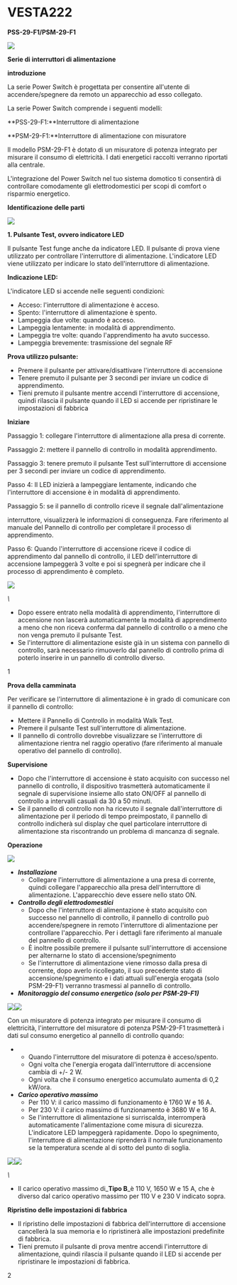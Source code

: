 # VESTA222

**PSS-29-F1/PSM-29-F1**

![](<.gitbook/assets/0 (92).jpeg>)

**Serie di interruttori di alimentazione**

**introduzione**

La serie Power Switch è progettata per consentire all'utente di accendere/spegnere da remoto un apparecchio ad esso collegato.

La serie Power Switch comprende i seguenti modelli:

**PSS-29-F1:**Interruttore di alimentazione

**PSM-29-F1:**Interruttore di alimentazione con misuratore

Il modello PSM-29-F1 è dotato di un misuratore di potenza integrato per misurare il consumo di elettricità. I dati energetici raccolti verranno riportati alla centrale.

L'integrazione del Power Switch nel tuo sistema domotico ti consentirà di controllare comodamente gli elettrodomestici per scopi di comfort o risparmio energetico.

**Identificazione delle parti**

![](<.gitbook/assets/1 (78).jpeg>)

**1. Pulsante Test, ovvero indicatore LED**

Il pulsante Test funge anche da indicatore LED. Il pulsante di prova viene utilizzato per controllare l'interruttore di alimentazione. L'indicatore LED viene utilizzato per indicare lo stato dell'interruttore di alimentazione.

**Indicazione LED:**

L'indicatore LED si accende nelle seguenti condizioni:

-   Acceso: l'interruttore di alimentazione è acceso.
-   Spento: l'interruttore di alimentazione è spento.
-   Lampeggia due volte: quando è acceso.
-   Lampeggia lentamente: in modalità di apprendimento.
-   Lampeggia tre volte: quando l'apprendimento ha avuto successo.
-   Lampeggia brevemente: trasmissione del segnale RF

**Prova utilizzo pulsante:**

-   Premere il pulsante per attivare/disattivare l'interruttore di accensione
-   Tenere premuto il pulsante per 3 secondi per inviare un codice di apprendimento.
-   Tieni premuto il pulsante mentre accendi l'interruttore di accensione, quindi rilascia il pulsante quando il LED si accende per ripristinare le impostazioni di fabbrica

**Iniziare**

Passaggio 1: collegare l'interruttore di alimentazione alla presa di corrente.

Passaggio 2: mettere il pannello di controllo in modalità apprendimento.

Passaggio 3: tenere premuto il pulsante Test sull'interruttore di accensione per 3 secondi per inviare un codice di apprendimento.

Passo 4: Il LED inizierà a lampeggiare lentamente, indicando che l'interruttore di accensione è in modalità di apprendimento.

Passaggio 5: se il pannello di controllo riceve il segnale dall'alimentazione

interruttore, visualizzerà le informazioni di conseguenza. Fare riferimento al manuale del Pannello di controllo per completare il processo di apprendimento.

Passo 6: Quando l'interruttore di accensione riceve il codice di apprendimento dal pannello di controllo, il LED dell'interruttore di accensione lampeggerà 3 volte e poi si spegnerà per indicare che il processo di apprendimento è completo.

![](<.gitbook/assets/2 (72).png>)

_\\<NOTE>_

-   Dopo essere entrato nella modalità di apprendimento, l'interruttore di accensione non lascerà automaticamente la modalità di apprendimento a meno che non riceva conferma dal pannello di controllo o a meno che non venga premuto il pulsante Test.
-   Se l'interruttore di alimentazione esiste già in un sistema con pannello di controllo, sarà necessario rimuoverlo dal pannello di controllo prima di poterlo inserire in un pannello di controllo diverso.

1

**Prova della camminata**

Per verificare se l'interruttore di alimentazione è in grado di comunicare con il pannello di controllo:

-   Mettere il Pannello di Controllo in modalità Walk Test.
-   Premere il pulsante Test sull'interruttore di alimentazione.
-   Il pannello di controllo dovrebbe visualizzare se l'interruttore di alimentazione rientra nel raggio operativo (fare riferimento al manuale operativo del pannello di controllo).

**Supervisione**

-   Dopo che l'interruttore di accensione è stato acquisito con successo nel pannello di controllo, il dispositivo trasmetterà automaticamente il segnale di supervisione insieme allo stato ON/OFF al pannello di controllo a intervalli casuali da 30 a 50 minuti.
-   Se il pannello di controllo non ha ricevuto il segnale dall'interruttore di alimentazione per il periodo di tempo preimpostato, il pannello di controllo indicherà sul display che quel particolare interruttore di alimentazione sta riscontrando un problema di mancanza di segnale.

**Operazione**

![](<.gitbook/assets/3 (67).jpeg>)

-   _**Installazione**_
    -   Collegare l'interruttore di alimentazione a una presa di corrente, quindi collegare l'apparecchio alla presa dell'interruttore di alimentazione. L'apparecchio deve essere nello stato ON.
-   _**Controllo degli elettrodomestici**_
    -   Dopo che l'interruttore di alimentazione è stato acquisito con successo nel pannello di controllo, il pannello di controllo può accendere/spegnere in remoto l'interruttore di alimentazione per controllare l'apparecchio. Per i dettagli fare riferimento al manuale del pannello di controllo.
    -   È inoltre possibile premere il pulsante sull'interruttore di accensione per alternarne lo stato di accensione/spegnimento
    -   Se l'interruttore di alimentazione viene rimosso dalla presa di corrente, dopo averlo ricollegato, il suo precedente stato di accensione/spegnimento e i dati attuali sull'energia erogata (solo PSM-29-F1) verranno trasmessi al pannello di controllo.
-   _**Monitoraggio del consumo energetico (solo per PSM-29-F1)**_

![](<.gitbook/assets/4 (58).jpeg>)![](<.gitbook/assets/5 (39).jpeg>)

Con un misuratore di potenza integrato per misurare il consumo di elettricità, l'interruttore del misuratore di potenza PSM-29-F1 trasmetterà i dati sul consumo energetico al pannello di controllo quando:

-   -   Quando l'interruttore del misuratore di potenza è acceso/spento.
    -   Ogni volta che l'energia erogata dall'interruttore di accensione cambia di +/- 2 W.
    -   Ogni volta che il consumo energetico accumulato aumenta di 0,2 kW/ora.
-   _**Carico operativo massimo**_
    -   Per 110 V: il carico massimo di funzionamento è 1760 W e 16 A.
    -   Per 230 V: il carico massimo di funzionamento è 3680 W e 16 A.
    -   Se l'interruttore di alimentazione si surriscalda, interromperà automaticamente l'alimentazione come misura di sicurezza. L'indicatore LED lampeggerà rapidamente. Dopo lo spegnimento, l'interruttore di alimentazione riprenderà il normale funzionamento se la temperatura scende al di sotto del punto di soglia.

![](<.gitbook/assets/6 (49).jpeg>)![](<.gitbook/assets/7 (52).png>)

_\\<NOTE>_

-   Il carico operativo massimo di_**Tipo B**_è 110 V, 1650 W e 15 A, che è diverso dal carico operativo massimo per 110 V e 230 V indicato sopra.

**Ripristino delle impostazioni di fabbrica**

-   Il ripristino delle impostazioni di fabbrica dell'interruttore di accensione cancellerà la sua memoria e lo ripristinerà alle impostazioni predefinite di fabbrica.
-   Tieni premuto il pulsante di prova mentre accendi l'interruttore di alimentazione, quindi rilascia il pulsante quando il LED si accende per ripristinare le impostazioni di fabbrica.

2
